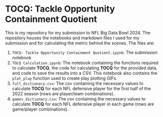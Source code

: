 # TOCQ: Tackle Opportunity Containment Quotient

This is my repository for my submission to NFL Big Data Bowl 2024. The repository houses the notebooks and markdown files I used for my submission and for calculating the metric behind the scenes. The files are:

1.  `TOCQ- Tackle Opportunity Containment Quotient.ipynb`: The submission notebook
2.  `TOCQ Calculation.ipynb`: The notebook containing the functions required to calculate **TOCQ**, the code for calculating **TOCQ** for the provided data, and code to save the results into a CSV. This notebook also contains the `plot_play` function used to create play plotting GIFs.
3.  `full_dictionary.csv`: The csv containing the necessary values to calculate **TOCQ** for each NFL defensive player for the first half of the 2022 season (rows are player/team combinations).
4.  `games_dictionary.csv`: The csv containing the necessary values to calculate **TOCQ** for each NFL defensive player in each game (rows are game/player combinations).
